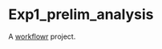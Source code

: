 # Exp1_prelim_analysis

A [workflowr][] project.

[workflowr]: https://github.com/jdblischak/workflowr
